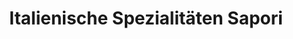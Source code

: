 ---
title: "Italienische Spezialitäten Sapori"
url: /benningen-am-neckar/italienische-spezialitaeten-sapori/
shop: Gemüse & Obst
---
